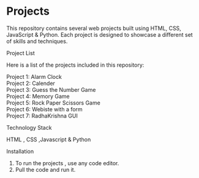 # Projects

This repository contains several web projects built using HTML, CSS, JavaScript & Python. Each project is designed to showcase a different set of skills and techniques.

Project List

Here is a list of the projects included in this repository:

Project 1: Alarm Clock         
Project 2: Calender                      
Project 3: Guess the Number Game                           
Project 4: Memory Game                            
Project 5: Rock Paper Scissors Game                         
Project 6: Webiste with a form                        
Project 7: RadhaKrishna GUI                    

Technology Stack

HTML , CSS ,Javascript & Python

Installation

1. To run the projects , use any code editor.
2. Pull the code and run it. 
